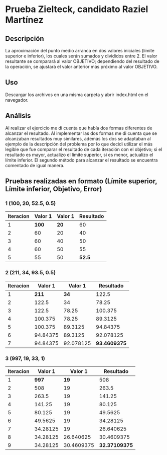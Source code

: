 # Prueba Zielteck, candidato Raziel Martínez

## Descripción
La aproximación del punto medio arranca en dos valores iniciales (límite superior e inferior), los cuales serán sumados y divididos entre 2. 
El valor resultante se comparará al valor OBJETIVO; dependiendo del resultado de la operación, se ajustará el valor anterior más próximo al valor OBJETIVO. 

## Uso
Descargar los archivos en una misma carpeta y abrir index.html en el navegador.

## Análisis
Al realizar el ejercicio me di cuenta que había dos formas diferentes de alcanzar el resultado. Al implementar las dos formas me di cuenta que se alcanzaban resultados muy similares, además los 
dos se adaptaban al ejemplo de la descripción del problema por lo que decidi utilizar el más legible que fue comparar el resultado de cada iteración con el objetivo; si el resultado es mayor, actualizo el limite superior, si es menor, actualizo el límite inferior. 
El segundo método para alcanzar el resultado se encuentra comentado de igual manera.

## Pruebas realizadas en formato (Límite superior, Límite inferior, Objetivo, Error)

### 1 (100, 20, 52.5, 0.5)
| Iteracion  | Valor 1   | Valor 1   | Resultado   |
|------------|-----------|-----------|-------------|
|      1     |    **100**    |    **20**     |    60       |
|      2     |     60    |    20     |    40       |
|      3     |     60    |    40     |    50       |
|      4     |     60    |    50     |    55       |
|      5     |     55    |    50     |    **52.5**     |

### 2 (211, 34, 93.5, 0.5)
| Iteracion  | Valor 1   | Valor 1   | Resultado   |
|------------|-----------|-----------|-------------|
|      1     |   **211**     |    **34**     |    122.5    |
|      2     |   122.5   |    34     |    78.25    |
|      3     |   122.5   |   78.25   |    100.375  |
|      4     |   100.375 |   78.25   |    89.3125  |
|      5     |   100.375 |   89.3125 |    94.84375 |
|      6     |  94.84375 |   89.3125 |   92.078125 |
|      7     |  94.84375 | 92.078125 |  **93.4609375** |

### 3 (997, 19, 33, 1)
| Iteracion  | Valor 1   | Valor 1   | Resultado   |
|------------|-----------|-----------|-------------|
|      1     |   **997** |    **19**     |    508      |
|      2     |   508     |    19     |    263.5    |
|      3     |   263.5   |    19     |    141.25   |
|      4     |   141.25  |    19     |    80.125   |
|      5     |   80.125  |    19     |    49.5625  |
|      6     |   49.5625 |    19     |  34.28125   |
|      7     |  34.28125 |    19     |  26.640625  |
|      8     |  34.28125 | 26.640625 |  30.4609375 |
|      9     |  34.28125 | 30.4609375| **32.37109375** |

